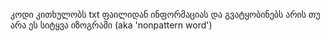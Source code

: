 კოდი კითხულობს txt ფაილიდან ინფორმაციას და გვატყობინებს არის თუ არა ეს სიტყვა იზოგრამი (aka 'nonpattern word')
